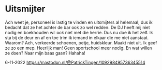 # Uitsmijter

Ach weet je, personeel is lastig te vinden en uitsmijters al helemaal, dus ik bedacht dat ze het achter de bar ook zo wel redden. De DJ heeft mij niet nodig en boekhouden wil ook niet met die herrie. 
Dus nu doe ik het zelf. Ik sta bij de deur en af en toe trim ik iemand in elkaar die me niet aanstaat. Waarom? Ach, verkeerde schoenen, petje, huidskleur. Maakt niet uit. Ik geef ze zo een mep. Heerlijk man! Geen sportschool meer nodig. 
En wat willen ze doen? Naar mijn baas gaan? Hahaha! 

6-11-2022
https://mastodon.nl/@PatrickTingen/109298495736345514